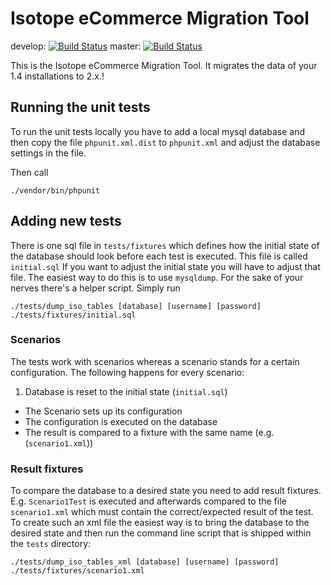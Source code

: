 # Isotope eCommerce Migration Tool

develop: [![Build Status](https://travis-ci.org/isotope/migration.svg?branch=develop)](https://travis-ci.org/isotope/migration)
master: [![Build Status](https://travis-ci.org/isotope/migration.svg?branch=master)](https://travis-ci.org/isotope/migration)

This is the Isotope eCommerce Migration Tool. It migrates the data of your
1.4 installations to 2.x.!


## Running the unit tests

To run the unit tests locally you have to add a local mysql database and then
copy the file `phpunit.xml.dist` to `phpunit.xml` and adjust the database
settings in the file.


Then call

	./vendor/bin/phpunit


## Adding new tests

There is one sql file in `tests/fixtures` which defines how the initial state
of the database should look before each test is executed. This file is called
`initial.sql` If you want to adjust the initial state you will have to adjust
that file. The easiest way to do this is to use `mysqldump`. For the sake of your
nerves there's a helper script. Simply run

	./tests/dump_iso_tables [database] [username] [password] ./tests/fixtures/initial.sql


### Scenarios

The tests work with scenarios whereas a scenario stands for a certain
configuration. The following happens for every scenario:

1. Database is reset to the initial state (`initial.sql`)
* The Scenario sets up its configuration
* The configuration is executed on the database
* The result is compared to a fixture with the same name (e.g. (`scenario1.xml`))

### Result fixtures

To compare the database to a desired state you need to add result fixtures.
E.g. `Scenario1Test` is executed and afterwards compared to the file `scenario1.xml`
which must contain the correct/expected result of the test.
To create such an xml file the easiest way is to bring the database to the desired
state and then run the command line script that is shipped within the `tests`
directory:

	./tests/dump_iso_tables_xml [database] [username] [password] ./tests/fixtures/scenario1.xml

